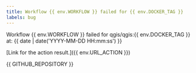 ```yaml
---
title: Workflow {{ env.WORKFLOW }} failed for {{ env.DOCKER_TAG }}
labels: bug
---
```


Workflow {{ env.WORKFLOW }} failed for qgis/qgis:{{ env.DOCKER_TAG }} at: {{ date | date('YYYY-MM-DD HH:mm:ss') }}

[Link for the action result.]({{ env.URL_ACTION }})

{{ GITHUB_REPOSITORY }}